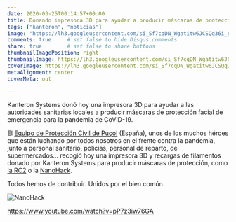 ```yaml
---
date: 2020-03-25T00:14:57+00:00
title: Donando impresora 3D para ayudar a producir máscaras de protección facial
tags: ["kanteron", "noticias"]
image: "https://lh3.googleusercontent.com/si_Sf7cqDN_Wgatitw6JCSQq36i_r3PfkTHn4-G_v4ScGORCM0cd5nQIJ5eoFQqiaWpL2ElokWBp38ytL2ln_HhDk1wsjvu2smX81MEss1PjyArC72-A90oC8mkI5tLKz8Bawxrv4j8=w1920-h1080"
comments: true     # set false to hide Disqus comments  
share: true        # set false to share buttons
thumbnailImagePosition: right
thumbnailImage: https://lh3.googleusercontent.com/si_Sf7cqDN_Wgatitw6JCSQq36i_r3PfkTHn4-G_v4ScGORCM0cd5nQIJ5eoFQqiaWpL2ElokWBp38ytL2ln_HhDk1wsjvu2smX81MEss1PjyArC72-A90oC8mkI5tLKz8Bawxrv4j8=w1920-h1080
coverImage: https://lh3.googleusercontent.com/si_Sf7cqDN_Wgatitw6JCSQq36i_r3PfkTHn4-G_v4ScGORCM0cd5nQIJ5eoFQqiaWpL2ElokWBp38ytL2ln_HhDk1wsjvu2smX81MEss1PjyArC72-A90oC8mkI5tLKz8Bawxrv4j8=w1920-h1080
metaAlignment: center
coverMeta: out

---
```


Kanteron Systems donó hoy una impresora 3D para ayudar a las autoridades sanitarias locales a producir máscaras de protección facial de emergencia para la pandemia de CoViD-19.

<!--more-->

El [Equipo de Protección Civil de Puçol](https://www.facebook.com/ProteccioCivilPucol) (España), unos de los muchos héroes que están luchando por todos nosotros en el frente contra la pandemia, junto a personal sanitario, policías, personal de reparto, de supermercados... recogió hoy una impresora 3D y recargas de filamentos donado por Kanteron Systems para producir máscaras de protección, como [la RC2](https://www.prusaprinters.org/prints/25857-protective-face-shield-rc1) o la [NanoHack](http://copper3d.com/hackthepandemic/).

Todos hemos de contribuir. Unidos por el bien común.

![NanoHack](https://www.3dnatives.com/es/wp-content/uploads/sites/4/masque_filtre.jpg)

https://www.youtube.com/watch?v=pP7z3iw76GA
